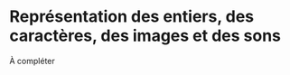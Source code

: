 Représentation des entiers, des caractères, des images et des sons
==================================================================

À compléter
